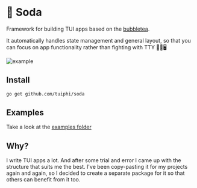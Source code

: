 # 🥤 Soda

Framework for building TUI apps based on the [bubbletea](https://github.com/charmbracelet/bubbletea).

It automatically handles state management and general layout, so that you can focus on app functionality rather than fighting with TTY 🤕🥊🖥️

![example](https://github.com/tuiphi/soda/assets/62389790/6235c257-efee-4e8a-a7eb-b656f6291729)

## Install

```bash
go get github.com/tuiphi/soda
```

## Examples

Take a look at the [examples folder](./_examples)

## Why?

I write TUI apps a lot. And after some trial and error I came up with the structure that suits me the best. I've been copy-pasting it for my projects again and again, so I decided to create a separate package for it so that others can benefit from it too.
